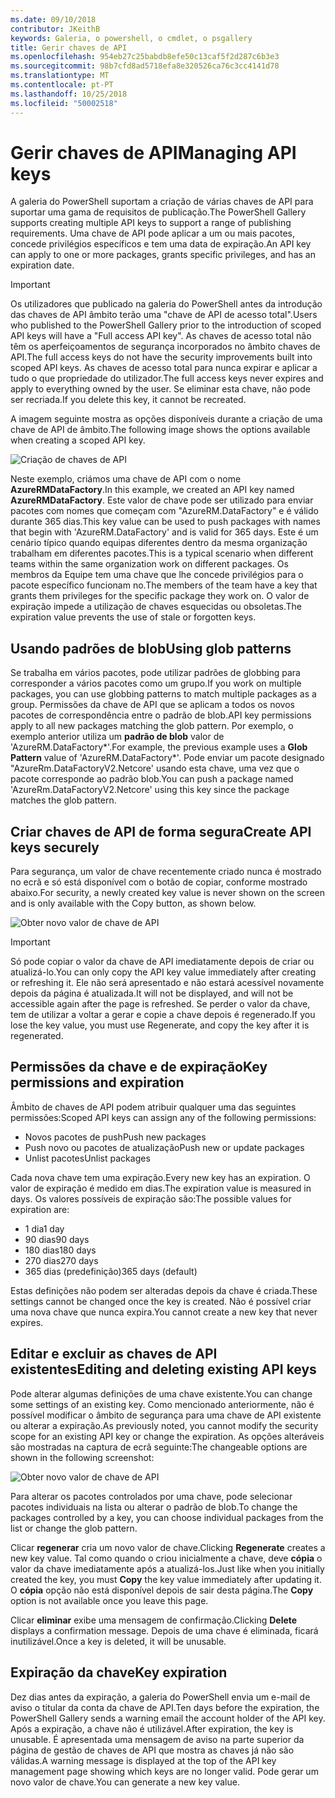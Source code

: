 ```yaml
---
ms.date: 09/10/2018
contributor: JKeithB
keywords: Galeria, o powershell, o cmdlet, o psgallery
title: Gerir chaves de API
ms.openlocfilehash: 954eb27c25babdb8efe50c13caf5f2d287c6b3e3
ms.sourcegitcommit: 98b7cfd8ad5718efa8e320526ca76c3cc4141d78
ms.translationtype: MT
ms.contentlocale: pt-PT
ms.lasthandoff: 10/25/2018
ms.locfileid: "50002518"
---
```

# <a name="managing-api-keys"></a><span data-ttu-id="7f7ef-103">Gerir chaves de API</span><span class="sxs-lookup"><span data-stu-id="7f7ef-103">Managing API keys</span></span>

<span data-ttu-id="7f7ef-104">A galeria do PowerShell suportam a criação de várias chaves de API para suportar uma gama de requisitos de publicação.</span><span class="sxs-lookup"><span data-stu-id="7f7ef-104">The PowerShell Gallery supports creating multiple API keys to support a range of publishing requirements.</span></span> <span data-ttu-id="7f7ef-105">Uma chave de API pode aplicar a um ou mais pacotes, concede privilégios específicos e tem uma data de expiração.</span><span class="sxs-lookup"><span data-stu-id="7f7ef-105">An API key can apply to one or more packages, grants specific privileges, and has an expiration date.</span></span>

> [!IMPORTANT]
> <span data-ttu-id="7f7ef-106">Os utilizadores que publicado na galeria do PowerShell antes da introdução das chaves de API âmbito terão uma "chave de API de acesso total".</span><span class="sxs-lookup"><span data-stu-id="7f7ef-106">Users who published to the PowerShell Gallery prior to the introduction of scoped API keys will have a "Full access API key".</span></span> <span data-ttu-id="7f7ef-107">As chaves de acesso total não têm os aperfeiçoamentos de segurança incorporados no âmbito chaves de API.</span><span class="sxs-lookup"><span data-stu-id="7f7ef-107">The full access keys do not have the security improvements built into scoped API keys.</span></span> <span data-ttu-id="7f7ef-108">As chaves de acesso total para nunca expirar e aplicar a tudo o que propriedade do utilizador.</span><span class="sxs-lookup"><span data-stu-id="7f7ef-108">The full access keys never expires and apply to everything owned by the user.</span></span> <span data-ttu-id="7f7ef-109">Se eliminar esta chave, não pode ser recriada.</span><span class="sxs-lookup"><span data-stu-id="7f7ef-109">If you delete this key, it cannot be recreated.</span></span>

<span data-ttu-id="7f7ef-110">A imagem seguinte mostra as opções disponíveis durante a criação de uma chave de API de âmbito.</span><span class="sxs-lookup"><span data-stu-id="7f7ef-110">The following image shows the options available when creating a scoped API key.</span></span>

![Criação de chaves de API](../../Images/PSGallery_KeyScoped.png)

<span data-ttu-id="7f7ef-112">Neste exemplo, criámos uma chave de API com o nome **AzureRMDataFactory**.</span><span class="sxs-lookup"><span data-stu-id="7f7ef-112">In this example, we created an API key named **AzureRMDataFactory**.</span></span> <span data-ttu-id="7f7ef-113">Este valor de chave pode ser utilizado para enviar pacotes com nomes que começam com "AzureRM.DataFactory" e é válido durante 365 dias.</span><span class="sxs-lookup"><span data-stu-id="7f7ef-113">This key value can be used to push packages with names that begin with 'AzureRM.DataFactory' and is valid for 365 days.</span></span> <span data-ttu-id="7f7ef-114">Este é um cenário típico quando equipas diferentes dentro da mesma organização trabalham em diferentes pacotes.</span><span class="sxs-lookup"><span data-stu-id="7f7ef-114">This is a typical scenario when different teams within the same organization work on different packages.</span></span> <span data-ttu-id="7f7ef-115">Os membros da Equipe tem uma chave que lhe concede privilégios para o pacote específico funcionam no.</span><span class="sxs-lookup"><span data-stu-id="7f7ef-115">The members of the team have a key that grants them privileges for the specific package they work on.</span></span>
<span data-ttu-id="7f7ef-116">O valor de expiração impede a utilização de chaves esquecidas ou obsoletas.</span><span class="sxs-lookup"><span data-stu-id="7f7ef-116">The expiration value prevents the use of stale or forgotten keys.</span></span>

## <a name="using-glob-patterns"></a><span data-ttu-id="7f7ef-117">Usando padrões de blob</span><span class="sxs-lookup"><span data-stu-id="7f7ef-117">Using glob patterns</span></span>

<span data-ttu-id="7f7ef-118">Se trabalha em vários pacotes, pode utilizar padrões de globbing para corresponder a vários pacotes como um grupo.</span><span class="sxs-lookup"><span data-stu-id="7f7ef-118">If you work on multiple packages, you can use globbing patterns to match multiple packages as a group.</span></span> <span data-ttu-id="7f7ef-119">Permissões da chave de API que se aplicam a todos os novos pacotes de correspondência entre o padrão de blob.</span><span class="sxs-lookup"><span data-stu-id="7f7ef-119">API key permissions apply to all new packages matching the glob pattern.</span></span> <span data-ttu-id="7f7ef-120">Por exemplo, o exemplo anterior utiliza um **padrão de blob** valor de 'AzureRM.DataFactory\*'.</span><span class="sxs-lookup"><span data-stu-id="7f7ef-120">For example, the previous example uses a **Glob Pattern** value of 'AzureRM.DataFactory\*'.</span></span> <span data-ttu-id="7f7ef-121">Pode enviar um pacote designado "AzureRm.DataFactoryV2.Netcore' usando esta chave, uma vez que o pacote corresponde ao padrão blob.</span><span class="sxs-lookup"><span data-stu-id="7f7ef-121">You can push a package named 'AzureRm.DataFactoryV2.Netcore' using this key since the package matches the glob pattern.</span></span>

## <a name="create-api-keys-securely"></a><span data-ttu-id="7f7ef-122">Criar chaves de API de forma segura</span><span class="sxs-lookup"><span data-stu-id="7f7ef-122">Create API keys securely</span></span>

<span data-ttu-id="7f7ef-123">Para segurança, um valor de chave recentemente criado nunca é mostrado no ecrã e só está disponível com o botão de copiar, conforme mostrado abaixo.</span><span class="sxs-lookup"><span data-stu-id="7f7ef-123">For security, a newly created key value is never shown on the screen and is only available with the Copy button, as shown below.</span></span>

![Obter novo valor de chave de API](../../Images/PSGallery_CopyCreatedKey.png)

> [!IMPORTANT]
> <span data-ttu-id="7f7ef-125">Só pode copiar o valor da chave de API imediatamente depois de criar ou atualizá-lo.</span><span class="sxs-lookup"><span data-stu-id="7f7ef-125">You can only copy the API key value immediately after creating or refreshing it.</span></span> <span data-ttu-id="7f7ef-126">Ele não será apresentado e não estará acessível novamente depois da página é atualizada.</span><span class="sxs-lookup"><span data-stu-id="7f7ef-126">It will not be displayed, and will not be accessible again after the page is refreshed.</span></span> <span data-ttu-id="7f7ef-127">Se perder o valor da chave, tem de utilizar a voltar a gerar e copie a chave depois é regenerado.</span><span class="sxs-lookup"><span data-stu-id="7f7ef-127">If you lose the key value, you must use Regenerate, and copy the key after it is regenerated.</span></span>

## <a name="key-permissions-and-expiration"></a><span data-ttu-id="7f7ef-128">Permissões da chave e de expiração</span><span class="sxs-lookup"><span data-stu-id="7f7ef-128">Key permissions and expiration</span></span>

<span data-ttu-id="7f7ef-129">Âmbito de chaves de API podem atribuir qualquer uma das seguintes permissões:</span><span class="sxs-lookup"><span data-stu-id="7f7ef-129">Scoped API keys can assign any of the following permissions:</span></span>

- <span data-ttu-id="7f7ef-130">Novos pacotes de push</span><span class="sxs-lookup"><span data-stu-id="7f7ef-130">Push new packages</span></span>
- <span data-ttu-id="7f7ef-131">Push novo ou pacotes de atualização</span><span class="sxs-lookup"><span data-stu-id="7f7ef-131">Push new or update packages</span></span>
- <span data-ttu-id="7f7ef-132">Unlist pacotes</span><span class="sxs-lookup"><span data-stu-id="7f7ef-132">Unlist packages</span></span>

<span data-ttu-id="7f7ef-133">Cada nova chave tem uma expiração.</span><span class="sxs-lookup"><span data-stu-id="7f7ef-133">Every new key has an expiration.</span></span> <span data-ttu-id="7f7ef-134">O valor de expiração é medido em dias.</span><span class="sxs-lookup"><span data-stu-id="7f7ef-134">The expiration value is measured in days.</span></span> <span data-ttu-id="7f7ef-135">Os valores possíveis de expiração são:</span><span class="sxs-lookup"><span data-stu-id="7f7ef-135">The possible values for expiration are:</span></span>

- <span data-ttu-id="7f7ef-136">1 dia</span><span class="sxs-lookup"><span data-stu-id="7f7ef-136">1 day</span></span>
- <span data-ttu-id="7f7ef-137">90 dias</span><span class="sxs-lookup"><span data-stu-id="7f7ef-137">90 days</span></span>
- <span data-ttu-id="7f7ef-138">180 dias</span><span class="sxs-lookup"><span data-stu-id="7f7ef-138">180 days</span></span>
- <span data-ttu-id="7f7ef-139">270 dias</span><span class="sxs-lookup"><span data-stu-id="7f7ef-139">270 days</span></span>
- <span data-ttu-id="7f7ef-140">365 dias (predefinição)</span><span class="sxs-lookup"><span data-stu-id="7f7ef-140">365 days (default)</span></span>

<span data-ttu-id="7f7ef-141">Estas definições não podem ser alteradas depois da chave é criada.</span><span class="sxs-lookup"><span data-stu-id="7f7ef-141">These settings cannot be changed once the key is created.</span></span> <span data-ttu-id="7f7ef-142">Não é possível criar uma nova chave que nunca expira.</span><span class="sxs-lookup"><span data-stu-id="7f7ef-142">You cannot create a new key that never expires.</span></span>

## <a name="editing-and-deleting-existing-api-keys"></a><span data-ttu-id="7f7ef-143">Editar e excluir as chaves de API existentes</span><span class="sxs-lookup"><span data-stu-id="7f7ef-143">Editing and deleting existing API keys</span></span>

<span data-ttu-id="7f7ef-144">Pode alterar algumas definições de uma chave existente.</span><span class="sxs-lookup"><span data-stu-id="7f7ef-144">You can change some settings of an existing key.</span></span> <span data-ttu-id="7f7ef-145">Como mencionado anteriormente, não é possível modificar o âmbito de segurança para uma chave de API existente ou alterar a expiração.</span><span class="sxs-lookup"><span data-stu-id="7f7ef-145">As previously noted, you cannot modify the security scope for an existing API key or change the expiration.</span></span> <span data-ttu-id="7f7ef-146">As opções alteráveis são mostradas na captura de ecrã seguinte:</span><span class="sxs-lookup"><span data-stu-id="7f7ef-146">The changeable options are shown in the following screenshot:</span></span>

![Obter novo valor de chave de API](../../Images/PSGallery_EditAPIKey.png)

<span data-ttu-id="7f7ef-148">Para alterar os pacotes controlados por uma chave, pode selecionar pacotes individuais na lista ou alterar o padrão de blob.</span><span class="sxs-lookup"><span data-stu-id="7f7ef-148">To change the packages controlled by a key, you can choose individual packages from the list or change the glob pattern.</span></span>

<span data-ttu-id="7f7ef-149">Clicar **regenerar** cria um novo valor de chave.</span><span class="sxs-lookup"><span data-stu-id="7f7ef-149">Clicking **Regenerate** creates a new key value.</span></span> <span data-ttu-id="7f7ef-150">Tal como quando o criou inicialmente a chave, deve **cópia** o valor da chave imediatamente após a atualizá-los.</span><span class="sxs-lookup"><span data-stu-id="7f7ef-150">Just like when you initially created the key, you must **Copy** the key value immediately after updating it.</span></span> <span data-ttu-id="7f7ef-151">O **cópia** opção não está disponível depois de sair desta página.</span><span class="sxs-lookup"><span data-stu-id="7f7ef-151">The **Copy** option is not available once you leave this page.</span></span>

<span data-ttu-id="7f7ef-152">Clicar **eliminar** exibe uma mensagem de confirmação.</span><span class="sxs-lookup"><span data-stu-id="7f7ef-152">Clicking **Delete** displays a confirmation message.</span></span> <span data-ttu-id="7f7ef-153">Depois de uma chave é eliminada, ficará inutilizável.</span><span class="sxs-lookup"><span data-stu-id="7f7ef-153">Once a key is deleted, it will be unusable.</span></span>

## <a name="key-expiration"></a><span data-ttu-id="7f7ef-154">Expiração da chave</span><span class="sxs-lookup"><span data-stu-id="7f7ef-154">Key expiration</span></span>

<span data-ttu-id="7f7ef-155">Dez dias antes da expiração, a galeria do PowerShell envia um e-mail de aviso o titular da conta da chave de API.</span><span class="sxs-lookup"><span data-stu-id="7f7ef-155">Ten days before the expiration, the PowerShell Gallery sends a warning email the account holder of the API key.</span></span> <span data-ttu-id="7f7ef-156">Após a expiração, a chave não é utilizável.</span><span class="sxs-lookup"><span data-stu-id="7f7ef-156">After expiration, the key is unusable.</span></span> <span data-ttu-id="7f7ef-157">É apresentada uma mensagem de aviso na parte superior da página de gestão de chaves de API que mostra as chaves já não são válidas.</span><span class="sxs-lookup"><span data-stu-id="7f7ef-157">A warning message is displayed at the top of the API key management page showing which keys are no longer valid.</span></span> <span data-ttu-id="7f7ef-158">Pode gerar um novo valor de chave.</span><span class="sxs-lookup"><span data-stu-id="7f7ef-158">You can generate a new key value.</span></span>
